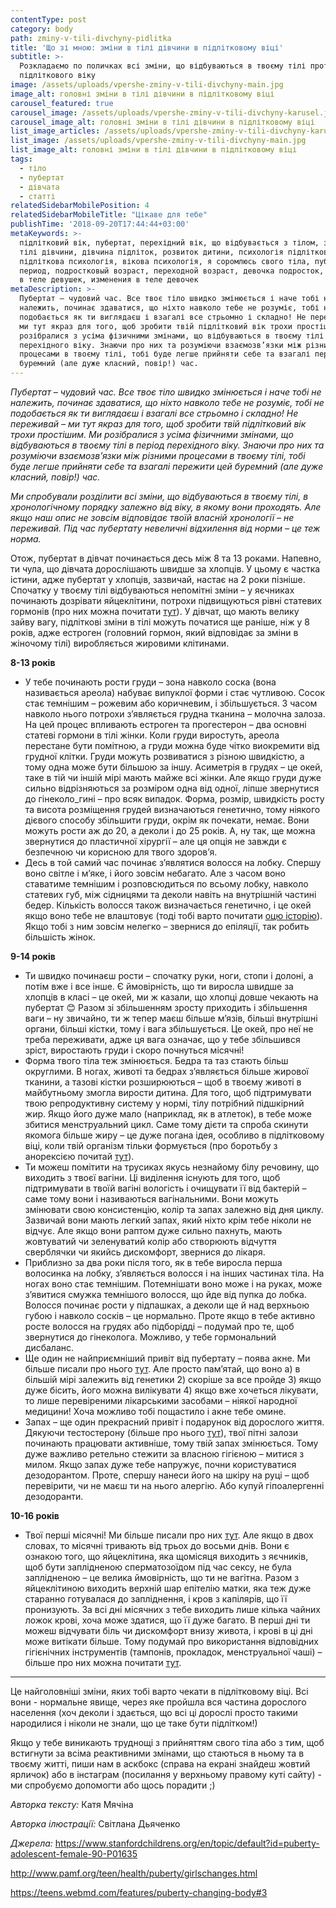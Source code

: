 ```yaml
---
contentType: post
category: body
path: zminy-v-tili-divchyny-pidlitka
title: 'Що зі мною: зміни в тілі дівчини в підлітковому віці'
subtitle: >-
  Розкладаємо по поличках всі зміни, що відбуваються в твоєму тілі протягом
  підліткового віку
image: /assets/uploads/vpershe-zminy-v-tili-divchyny-main.jpg
image_alt: головні зміни в тілі дівчини в підлітковому віці
carousel_featured: true
carousel_image: /assets/uploads/vpershe-zminy-v-tili-divchyny-karusel.jpg
carousel_image_alt: головні зміни в тілі дівчини в підлітковому віці
list_image_articles: /assets/uploads/vpershe-zminy-v-tili-divchyny-karusel.jpg
list_image: /assets/uploads/vpershe-zminy-v-tili-divchyny-main.jpg
list_image_alt: головні зміни в тілі дівчини в підлітковому віці
tags:
  - тіло
  - пубертат
  - дівчата
  - статті
relatedSidebarMobilePosition: 4
relatedSidebarMobileTitle: "Цікаве для тебе"
publishTime: '2018-09-20T17:44:44+03:00'
metaKeywords: >-
  підлітковий вік, пубертат, перехідний вік, що відбувається з тілом, зміни в
  тілі дівчини, дівчина підліток, розвиток дитини, психологія підліткового віку,
  підліткова психологія, вікова психологія, я соромлюсь свого тіла, пубертатный
  период, подростковый возраст, переходной возраст, девочка подросток, изменения
  в теле девушек, изменения в теле девочек
metaDescription: >-
  Пубертат – чудовий час. Все твоє тіло швидко змінюється і наче тобі не
  належить, починає здаватися, що ніхто навколо тебе не розуміє, тобі не
  подобається як ти виглядаєш і взагалі все стрьомно і складно! Не переживай –
  ми тут якраз для того, щоб зробити твій підлітковий вік трохи простішим. Ми
  розібралися з усіма фізичними змінами, що відбуваються в твоєму тілі в період
  перехідного віку. Знаючи про них та розуміючи взаємозв’язки між різними
  процесами в твоєму тілі, тобі буде легше прийняти себе та взагалі пережити цей
  буремний (але дуже класний, повір!) час.
---
```

_Пубертат – чудовий час. Все твоє тіло швидко змінюється і наче тобі не належить, починає здаватися, що ніхто навколо тебе не розуміє, тобі не подобається як ти виглядаєш і взагалі все стрьомно і складно! Не переживай – ми тут якраз для того, щоб зробити твій підлітковий вік трохи простішим. Ми розібралися з усіма фізичними змінами, що відбуваються в твоєму тілі в період перехідного віку. Знаючи про них та розуміючи взаємозв’язки між різними процесами в твоєму тілі, тобі буде легше прийняти себе та взагалі пережити цей буремний (але дуже класний, повір!) час._

_Ми спробували розділити всі зміни, що відбуваються в твоєму тілі, в хронологічному порядку залежно від віку, в якому вони проходять. Але якщо наш опис не зовсім відповідає твоїй власній хронології – не переживай. Під час пубертату невеличні відхилення від норми – це теж норма._

Отож, пубертат в дівчат починається десь між 8 та 13 роками. Напевно, ти чула, що дівчата дорослішають швидше за хлопців. У цьому є частка істини, адже пубертат у хлопців, зазвичай, настає на 2 роки пізніше. Спочатку у твоєму тілі відбуваються непомітні зміни – у яєчниках починають дозрівати яйцеклітини, потрохи підвищуються рівні статевих гормонів (про них можна почитати [тут](http://vpershe.com/articles/scho-take-hormony-testosteron-estrogen)). У дівчат, що мають велику зайву вагу, підліткові зміни в тілі можуть початися ще раніше, ніж у 8 років, адже естроген (головний гормон, який відповідає за зміни в жіночому тілі) виробляється жировими клітинами.

**8-13 років** 

* У тебе починають рости груди – зона навколо соска (вона називається ареола) набуває випуклої форми і стає чутливою. Сосок стає темнішим – рожевим або коричневим, і збільшується. З часом навколо нього потрохи з’являється грудна тканина – молочна залоза. На цей процес впливають естроген та прогестерон – два основні статеві гормони в тілі жінки. Коли груди виростуть, ареола перестане бути помітною, а груди можна буде чітко виокремити від грудної клітки. Груди можуть розвиватися з різною швидкістю, а тому одна може бути більшою за іншу. Асиметрія в грудях – це окей, таке в тій чи іншій мірі мають майже всі жінки. Але якщо груди дуже сильно відрізняються за розміром одна від одної, ліпше звернутися до гінеколо_гині – про всяк випадок. Форма, розмір, швидкість росту та висота розміщення грудей визначаються генетично, тому ніякого дієвого способу збільшити груди, окрім як почекати, немає. Вони можуть рости аж до 20, а деколи і до 25 років. А, ну так, ще можна звернутися до пластичної хірургії – але ця опція не завжди є безпечною чи корисною для твого здоров’я.
* Десь в той самий час починає з’являтися волосся на лобку. Спершу воно світле і м’яке, і його зовсім небагато. Але з часом воно ставатиме темнішим і розповсюдиться по всьому лобку, навколо статевих губ, між сідницями та деколи навіть на внутрішній частині бедер. Кількість волосся також визначається генетично, і це окей якщо воно тебе не влаштовує (тоді тобі варто почитати [оцю історію](http://vpershe.com/stories/volossya-na-tili-yak-poliubyty)). Якщо тобі з ним зовсім нелегко – звернися до епіляції, так робить більшість жінок.

**9-14 років**

* Ти швидко починаєш рости – спочатку руки, ноги, стопи і долоні, а потім вже і все інше. Є ймовірність, що ти виросла швидше за хлопців в класі – це окей, ми ж казали, що хлопці довше чекають на пубертат 😊 Разом зі збільшенням зросту приходить і збільшення ваги – ну звичайно, ти ж тепер маєш більше м’язів, більші внутрішні органи, більші кістки, тому і вага збільшується. Це окей, про неї не треба переживати, адже ця вага означає, що у тебе збільшився зріст, виростають груди і скоро почнуться місячні!
* Форма твого тіла теж змінюється. Бедра та таз стають більш округлими. В ногах, животі та бедрах з’являється більше жирової тканини, а тазові кістки розширюються – щоб в твоєму животі в майбутньому змогла вирости дитина. Для того, щоб підтримувати твою репродуктивну систему у нормі, тілу потрібний підшкірний жир. Якщо його дуже мало (наприклад, як в атлеток), в тебе може збитися менструальний цикл. Саме тому дієти та спроба скинути якомога більше жиру – це дуже погана ідея, особливо в підлітковому віці, коли твій організм тільки формується (про боротьбу з анорексією почитай [тут](http://vpershe.com/stories/hochu-shudnuty-anoreksia-bulemia)).
* Ти можеш помітити на трусиках якусь незнайому білу речовину, що виходить з твоєї вагіни. Ці виділення існують для того, щоб підтримувати в твоїй вагіні вологість і очищувати її від бактерій – саме тому вони і називаються вагінальними. Вони можуть змінювати свою консистенцію, колір та запах залежно від дня циклу. Зазвичай вони мають легкий запах, який ніхто крім тебе ніколи не відчує. Але якщо вони раптом дуже сильно пахнуть, мають жовтуватий чи зеленуватий колір або створюють відчуття сверблячки чи якийсь дискомфорт, звернися до лікаря.
* Приблизно за два роки після того, як в тебе виросла перша волосинка на лобку, з’являється волосся і на інших частинах тіла. На ногах воно стає темнішим. Потемнішати воно може і на руках, може з’явитися смужка темнішого волосся, що йде від пупка до лобка. Волосся починає рости у підпашках, а деколи ще й над верхньою губою і навколо сосків – це нормально. Проте якщо в тебе активно росте волосся на грудях або підборідді – подумай про те, щоб звернутися до гінеколога. Можливо, у тебе гормональний дисбаланс.
* Ще один не найприємніший привіт від пубертату – поява акне. Ми більше писали про нього [тут](http://vpershe.com/articles/scho-take-acne-zvidky-u-mene-pryschchi). Але просто пам’ятай, що воно а) в більшій мірі залежить від генетики 2) скоріше за все пройде 3) якщо дуже бісить, його можна вилікувати 4) якщо вже хочеться лікувати, то лише перевіреними лікарськими засобами – ніякої народної медицини! Хоча можливо тобі пощастило і акне тебе омине.
* Запах – ще один прекрасний привіт і подарунок від дорослого життя. Дякуючи тестостерону (більше про нього [тут](http://vpershe.com/articles/scho-take-hormony-testosteron-estrogen)), твої пітні залози починають працювати активніше, тому твій запах змінюється. Тому дуже важливо ретельно стежити за власною гігієною – митися з милом. Якщо запах дуже тебе напружує, почни користуватися дезодорантом. Проте, спершу нанеси його на шкіру на руці – щоб перевірити, чи не маєш ти на нього алергію. Або купуй гіпоалергенні дезодоранти.

**10-16 років**

* Твої перші місячні! Ми більше писали про них [тут](http://vpershe.com/articles/misiachni). Але якщо в двох словах, то місячні тривають від трьох до восьми днів. Вони є ознакою того, що яйцеклітина, яка щомісяця виходить з яєчників, щоб бути заплідненою сперматозоїдом під час сексу, не була заплідненою – це велика ймовірність, що ти не вагітна. Разом з яйцеклітиною виходить верхній шар епітелію матки, яка теж дуже старанно готувалася до запліднення, і кров з капілярів, що її пронизують. За всі дні місячних з тебе виходить лише кілька чайних ложок крові, хоча може здатися, що її дуже багато. В перші дні ти можеш відчувати біль чи дискомфорт внизу живота, і крові в ці дні може витікати більше. Тому подумай про використання відповідних гігієнічних інструментів (тампонів, прокладок, менструальної чаші) – більше про них можна почитати [тут](http://vpershe.com/articles/yak-obraty-prokladky-tampony-menstrualni-chashi).

- - -

Це найголовніші зміни, яких тобі варто чекати в підлітковому віці. Всі вони - нормальне явище, через яке пройшла вся частина дорослого населення (хоч деколи і здається, що всі ці дорослі просто такими народилися і ніколи не знали, що це таке бути підлітком!)

Якщо у тебе виникають труднощі з прийняттям свого тіла або з тим, щоб встигнути за всіма реактивними змінами, що стаються в ньому та в твоєму житті, пиши нам в аскбокс (справа на екрані знайдеш жовтий ярличок) або в інстаграм (посилання у верхньому правому куті сайту) - ми спробуємо допомогти або щось порадити ;)

_Авторка тексту:_ Катя Мячіна

_Авторка ілюстрації:_ Світлана Дьяченко

_Джерела:_
https://www.stanfordchildrens.org/en/topic/default?id=puberty-adolescent-female-90-P01635

http://www.pamf.org/teen/health/puberty/girlschanges.html

https://teens.webmd.com/features/puberty-changing-body#3
